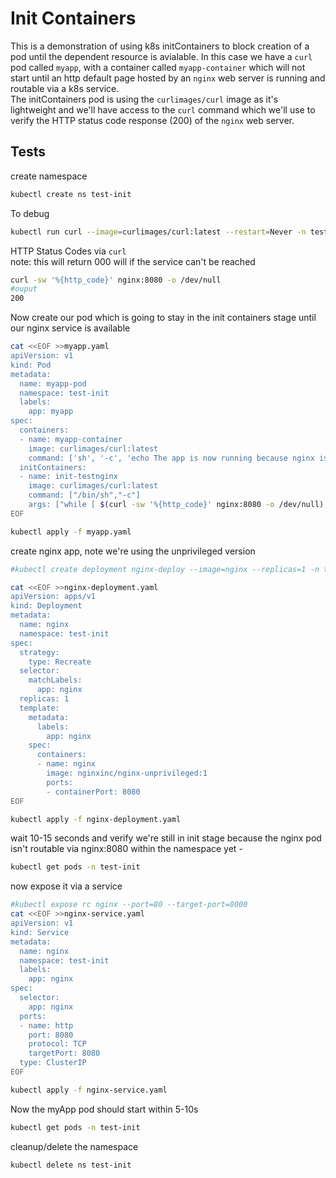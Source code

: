 # Init Containers
This is a demonstration of using k8s initContainers to block creation of a pod until the dependent resource is avialable. In this case we have a `curl` pod called `myapp`, with a container called `myapp-container` which will not start until an http default page hosted by an `nginx` web server is running and routable via a k8s service. <br />
The initContainers pod is using the `curlimages/curl` image as it's lightweight and we'll have access to the `curl` command which we'll use to verify the HTTP status code response (200) of the `nginx` web server.

## Tests
create namespace
```sh
kubectl create ns test-init
```

To debug 
```sh
kubectl run curl --image=curlimages/curl:latest --restart=Never -n test-init --command sleep 3600 -
```

HTTP Status Codes via `curl` <br />
note: this will return 000 will if the service can't be reached
```sh
curl -sw '%{http_code}' nginx:8080 -o /dev/null
#ouput
200
```

Now create our pod which is going to stay in the init containers stage until our nginx service is available
```sh
cat <<EOF >>myapp.yaml
apiVersion: v1
kind: Pod
metadata:
  name: myapp-pod
  namespace: test-init
  labels:
    app: myapp
spec:
  containers:
  - name: myapp-container
    image: curlimages/curl:latest
    command: ['sh', '-c', 'echo The app is now running because nginx is available! && sleep 3600']
  initContainers:
  - name: init-testnginx
    image: curlimages/curl:latest
    command: ["/bin/sh","-c"]
    args: ["while [ $(curl -sw '%{http_code}' nginx:8080 -o /dev/null) -ne 200 ]; do sleep 5; echo 'Waiting for the webserver...'; done"]
EOF

kubectl apply -f myapp.yaml
```


create nginx app, note we're using the unprivileged version
```sh
#kubectl create deployment nginx-deploy --image=nginx --replicas=1 -n test-init

cat <<EOF >>nginx-deployment.yaml
apiVersion: apps/v1
kind: Deployment
metadata:
  name: nginx
  namespace: test-init
spec:
  strategy:
    type: Recreate
  selector:
    matchLabels:
      app: nginx
  replicas: 1
  template: 
    metadata:
      labels:
        app: nginx
    spec:
      containers:
      - name: nginx
        image: nginxinc/nginx-unprivileged:1
        ports:
        - containerPort: 8080
EOF

kubectl apply -f nginx-deployment.yaml
```

wait 10-15 seconds and verify we're still in init stage because the nginx pod isn't routable via nginx:8080 within the namespace yet -
```sh
kubectl get pods -n test-init
```

now expose it via a service
```sh
#kubectl expose rc nginx --port=80 --target-port=8000
cat <<EOF >>nginx-service.yaml
apiVersion: v1
kind: Service
metadata:
  name: nginx
  namespace: test-init
  labels:
    app: nginx
spec:
  selector:    
    app: nginx
  ports:
  - name: http
    port: 8080
    protocol: TCP
    targetPort: 8080
  type: ClusterIP
EOF

kubectl apply -f nginx-service.yaml
```

Now the myApp pod should start within 5-10s
```sh
kubectl get pods -n test-init
```

cleanup/delete the namespace
```sh
kubectl delete ns test-init
```
